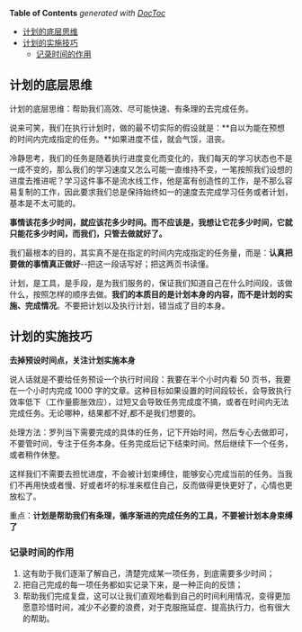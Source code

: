 <!-- START doctoc generated TOC please keep comment here to allow auto update -->
<!-- DON'T EDIT THIS SECTION, INSTEAD RE-RUN doctoc TO UPDATE -->
**Table of Contents**  *generated with [DocToc](https://github.com/thlorenz/doctoc)*

- [计划的底层思维](#%E8%AE%A1%E5%88%92%E7%9A%84%E5%BA%95%E5%B1%82%E6%80%9D%E7%BB%B4)
- [计划的实施技巧](#%E8%AE%A1%E5%88%92%E7%9A%84%E5%AE%9E%E6%96%BD%E6%8A%80%E5%B7%A7)
  - [记录时间的作用](#%E8%AE%B0%E5%BD%95%E6%97%B6%E9%97%B4%E7%9A%84%E4%BD%9C%E7%94%A8)

<!-- END doctoc generated TOC please keep comment here to allow auto update -->

## 计划的底层思维

计划的底层思维：帮助我们高效、尽可能快速、有条理的去完成任务。

说来可笑，我们在执行计划时，做的最不切实际的假设就是：**自以为能在预想的时间内完成指定的任务。**如果进度不佳，就会气馁，沮丧。

冷静思考，我们的任务是随着执行进度变化而变化的，我们每天的学习状态也不是一成不变的，那么我们的学习速度又怎么可能一直维持不变，一笔按照我们设想的进度去推进呢？学习这件事不是流水线工作，他是富有创造性的工作，是不那么容易复制的工作，因此要求我们总是保持始终如一的速度去完成学习任务或者计划，基本是不太可能的。

**事情该花多少时间，就应该花多少时间。而不应该是，我想让它花多少时间，它就只能花多少时间，而我们，只管去做就好了。**

我们最根本的目的，其实真不是在指定的时间内完成指定的任务量，而是：**认真把要做的事情真正做好**--把这一段话写好；把这两页书读懂。

计划，是工具，是手段，是为我们服务的，保证我们知道自己在什么时间段，该做什么，按照怎样的顺序去做。**我们的本质目的是计划本身的内容，而不是计划的实施、完成情况**。不要把计划以及执行计划，错当成了目的本身。

## 计划的实施技巧

**去掉预设时间点，关注计划实施本身**

说人话就是不要给任务预设一个执行时间段：我要在半个小时内看 50 页书，我要在一个小时内完成 1000 字的文章。这种目标如果设置的时间段较长，会导致执行效率低下（工作量膨胀效应），过短又会导致任务完成度不搞，或者在时间内无法完成任务。无论哪种，结果都不好,都不是我们想要的。

处理方法：罗列当下需要完成的具体的任务，记下开始时间，然后专心去做即可，不要管时间，专注于任务本身。任务完成后记下结束时间。然后继续下一个任务，或者稍作休整。

这样我们不需要去担忧进度，不会被计划束缚住，能够安心完成当前的任务。当我们不再用快或者慢、好或者坏的标准来框住自己，反而做得更快更好了，心情也更放松了。

重点：**计划是帮助我们有条理，循序渐进的完成任务的工具，不要被计划本身束缚了**

### 记录时间的作用

1. 这有助于我们逐渐了解自己，清楚完成某一项任务，到底需要多少时间；
2. 把自己完成的每一项任务都如实记录下来，是一种正向的反馈；
3. 帮助我们完成复盘，这可以让我们直观地看到自己的时间利用情况，变得更加愿意珍惜时间，减少不必要的浪费，对于克服拖延症、提高执行力，也有很大的帮助。
